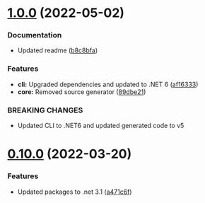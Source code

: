 # [1.0.0](https://github.com/BottlecapDave/Bottlecap.Net.GraphQL.Generation/compare/v0.10.0...v1.0.0) (2022-05-02)


### Documentation

* Updated readme ([b8c8bfa](https://github.com/BottlecapDave/Bottlecap.Net.GraphQL.Generation/commit/b8c8bfa5b4e3bd1c5d711bde2fc3475663e32d3a))


### Features

* **cli:** Upgraded dependencies and updated to .NET 6 ([af16333](https://github.com/BottlecapDave/Bottlecap.Net.GraphQL.Generation/commit/af16333373eb1b3bd2d68a6c2f8d2367c264d4bd))
* **core:** Removed source generator ([89dbe21](https://github.com/BottlecapDave/Bottlecap.Net.GraphQL.Generation/commit/89dbe211bc148f5560965e6eca196aee071aba0f))


### BREAKING CHANGES

* Updated CLI to .NET6 and updated generated code to v5

# [0.10.0](https://github.com/BottlecapDave/Bottlecap.Net.GraphQL.Generation/compare/v0.9.0...v0.10.0) (2022-03-20)


### Features

* Updated packages to .net 3.1 ([a471c6f](https://github.com/BottlecapDave/Bottlecap.Net.GraphQL.Generation/commit/a471c6ffc946aa47cf24ba53482fe619758c1ff0))
